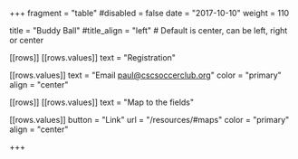 +++
fragment = "table"
#disabled = false
date = "2017-10-10"
weight = 110

title = "Buddy Ball"
#title_align = "left" # Default is center, can be left, right or center

[[rows]]
  [[rows.values]]
    text = "Registration"

  [[rows.values]]
    text = "Email paul@cscsoccerclub.org"
    color = "primary"
    align = "center"

[[rows]]
  [[rows.values]]
    text = "Map to the fields"

  [[rows.values]]
    button = "Link"
    url = "/resources/#maps"
    color = "primary"
    align = "center"

+++
